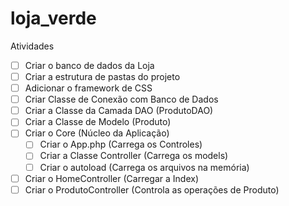 # loja_verde

Atividades <br/>
- [ ] Criar o banco de dados da Loja <br/>
- [ ] Criar a estrutura de pastas do projeto <br/>
- [ ] Adicionar o framework de CSS <br/>
- [ ] Criar Classe de Conexão com Banco de Dados <br/>
- [ ] Criar a Classe da Camada DAO (ProdutoDAO) <br/>
- [ ] Criar a Classe de Modelo (Produto) <br/>
- [ ] Criar o Core (Núcleo da Aplicação) <br/>
   - [ ] Criar o App.php (Carrega os Controles) <br/>
   - [ ] Criar a Classe Controller (Carrega os models) <br/>
   - [ ] Criar o autoload (Carrega os arquivos na memória) <br/>
- [ ] Criar o HomeController (Carregar a Index) <br/>
- [ ] Criar o ProdutoController (Controla as operações de Produto)
